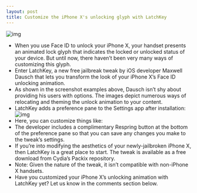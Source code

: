 ```yaml
---
layout: post
title: Customize the iPhone X's unlocking glyph with LatchKey
---
```

![img](http://media.idownloadblog.com/wp-content/uploads/2018/07/LatchKey.jpg)
* When you use Face ID to unlock your iPhone X, your handset presents an animated lock glyph that indicates the locked or unlocked status of your device. But until now, there haven’t been very many ways of customizing this glyph.
* Enter LatchKey, a new free jailbreak tweak by iOS developer Maxwell Dausch that lets you transform the look of your iPhone X’s Face ID unlocking animation.
* As shown in the screenshot examples above, Dausch isn’t shy about providing his users with options. The images depict numerous ways of relocating and theming the unlock animation to your content.
* LatchKey adds a preference pane to the Settings app after installation:
![img](http://media.idownloadblog.com/wp-content/uploads/2018/07/LatchKey-Prefs.jpg)
* Here, you can customize things like:
* The developer includes a complimentary Respring button at the bottom of the preference pane so that you can save any changes you make to the tweak’s settings.
* If you’re into modifying the aesthetics of your newly-jailbroken iPhone X, then LatchKey is a great place to start. The tweak is available as a free download from Cydia’s Packix repository.
* Note: Given the nature of the tweak, it isn’t compatible with non-iPhone X handsets.
* Have you customized your iPhone X’s unlocking animation with LatchKey yet? Let us know in the comments section below.

